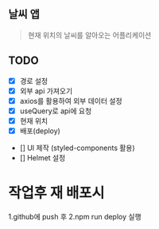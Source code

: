 ## 날씨 앱

> 현재 위치의 날씨를 알아오는 어플리케이션

## TODO

- [x] 경로 설정
- [x] 외부 api 가져오기
- [x] axios를 활용하여 외부 데이터 설정
- [x] useQuery로 api에 요청
- [x] 현재 위치
- [x] 배포(deploy)
- [] UI 제작 (styled-components 활용)
- [] Helmet 설정

# 작업후 재 배포시

1.github에 push 후
2.npm run deploy 실행
